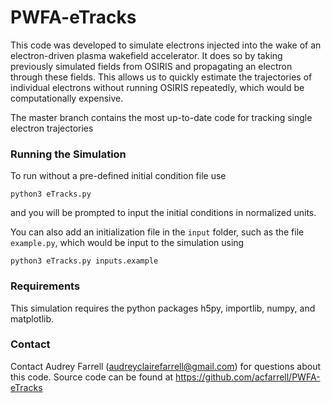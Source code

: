 # PWFA-eTracks

This code was developed to simulate electrons injected into the wake of an electron-driven plasma wakefield accelerator. It does so by taking previously simulated fields from OSIRIS and propagating an electron through these fields. This allows us to quickly estimate the trajectories of individual electrons without running OSIRIS repeatedly, which would be computationally expensive.

The master branch contains the most up-to-date code for tracking single electron trajectories

### Running the Simulation
To run without a pre-defined initial condition file use
```
python3 eTracks.py
```
and you will be prompted to input the initial conditions in normalized units.

You can also add an initialization file in the `input` folder, such as the file `example.py`, which would be input to the simulation using 
```
python3 eTracks.py inputs.example
```
### Requirements
This simulation requires the python packages h5py, importlib, numpy, and matplotlib.

### Contact
Contact Audrey Farrell (audreyclairefarrell@gmail.com) for questions about this code. Source code can be found at https://github.com/acfarrell/PWFA-eTracks
